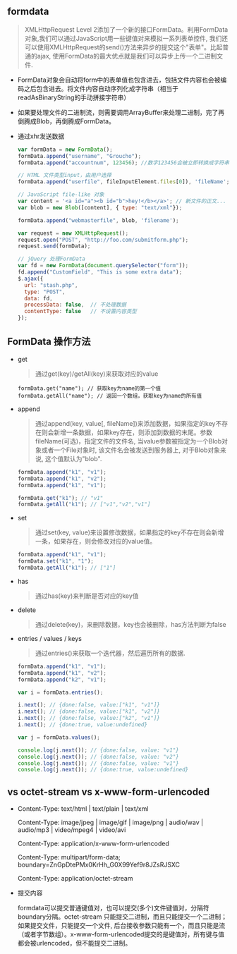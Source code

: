 ## formdata

  > XMLHttpRequest Level 2添加了一个新的接口FormData。利用FormData对象,我们可以通过JavaScript用一些键值对来模拟一系列表单控件, 我们还可以使用XMLHttpRequest的send()方法来异步的提交这个"表单"。比起普通的ajax, 使用FormData的最大优点就是我们可以异步上传一个二进制文件.

* FormData对象会自动将form中的表单值也包含进去，包括文件内容也会被编码之后包含进去。将文件内容自动序列化成字符串（相当于readAsBinaryString的手动拼接字符串）

* 如果要处理文件的二进制流，则需要调用ArrayBuffer来处理二进制，完了再倒腾成Blob，再倒腾成FormData。

* 通过xhr发送数据

  ```js
  var formData = new FormData();
  formData.append("username", "Groucho");
  formData.append("accountnum", 123456); //数字123456会被立即转换成字符串 "123456"

  // HTML 文件类型input，由用户选择
  formData.append("userfile", fileInputElement.files[0]), 'fileName';

  // JavaScript file-like 对象
  var content = '<a id="a"><b id="b">hey!</b></a>'; // 新文件的正文...
  var blob = new Blob([content], { type: "text/xml"});

  formData.append("webmasterfile", blob, 'filename');

  var request = new XMLHttpRequest();
  request.open("POST", "http://foo.com/submitform.php");
  request.send(formData);

  // jQuery 处理FormData
  var fd = new FormData(document.querySelector("form"));
  fd.append("CustomField", "This is some extra data");
  $.ajax({
    url: "stash.php",
    type: "POST",
    data: fd,
    processData: false,  // 不处理数据
    contentType: false   // 不设置内容类型
  });
  ```

## FormData 操作方法

* get

  > 通过get(key)/getAll(key)来获取对应的value

  `formData.get("name"); // 获取key为name的第一个值`
  `formData.getAll("name"); // 返回一个数组，获取key为name的所有值`

* append

  > 通过append(key, value[, fileName])来添加数据，如果指定的key不存在则会新增一条数据，如果key存在，则添加到数据的末尾。参数fileName(可选)，指定文件的文件名, 当value参数被指定为一个Blob对象或者一个File对象时, 该文件名会被发送到服务器上, 对于Blob对象来说, 这个值默认为"blob".

  ```js
  formData.append("k1", "v1");
  formData.append("k1", "v2");
  formData.append("k1", "v1");

  formData.get("k1"); // "v1"
  formData.getAll("k1"); // ["v1","v2","v1"]
  ```

* set

  > 通过set(key, value)来设置修改数据，如果指定的key不存在则会新增一条，如果存在，则会修改对应的value值。

  ```js
  formData.append("k1", "v1");
  formData.set("k1", "1");
  formData.getAll("k1"); // ["1"]
  ```

* has

  > 通过has(key)来判断是否对应的key值

* delete

  > 通过delete(key)，来删除数据，key也会被删除，has方法判断为false

* entries / values / keys

  > 通过entries()来获取一个迭代器，然后遍历所有的数据.

  ```js
  formData.append("k1", "v1");
  formData.append("k1", "v2");
  formData.append("k2", "v1");

  var i = formData.entries();

  i.next(); // {done:false, value:["k1", "v1"]}
  i.next(); // {done:false, value:["k1", "v2"]}
  i.next(); // {done:false, value:["k2", "v1"]}
  i.next(); // {done:true, value:undefined}

  var j = formData.values();

  console.log(j.next()); // {done:false, value: "v1"}
  console.log(j.next()); // {done:false, value: "v2"}
  console.log(j.next()); // {done:false, value: "v1"}
  console.log(j.next()); // {done:true, value:undefined}
  ```

## vs octet-stream vs x-www-form-urlencoded

* Content-Type: text/html | text/plain | text/xml

  Content-Type: image/jpeg | image/gif | image/png | audio/wav | audio/mp3 | video/mpeg4 | video/avi

  Content-Type: application/x-www-form-urlencoded

  Content-Type: multipart/form-data; boundary=ZnGpDtePMx0KrHh_G0X99Yef9r8JZsRJSXC

  Content-Type: application/octet-stream

* 提交内容

  formdata可以提交普通键值对，也可以提交(多个)文件键值对，分隔符boundary分隔。octet-stream 只能提交二进制，而且只能提交一个二进制；如果提交文件，只能提交一个文件, 后台接收参数只能有一个，而且只能是流（或者字节数组）。x-www-form-urlencoded提交的是键值对，所有键与值都会被urlencoded，但不能提交二进制。